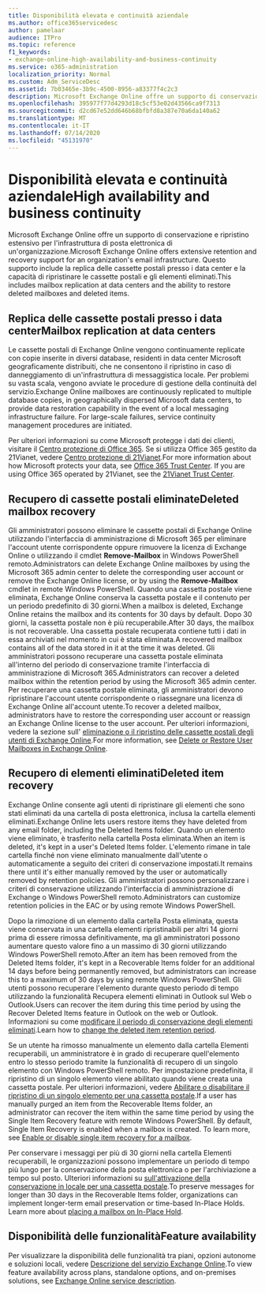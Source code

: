 ```yaml
---
title: Disponibilità elevata e continuità aziendale
ms.author: office365servicedesc
author: pamelaar
audience: ITPro
ms.topic: reference
f1_keywords:
- exchange-online-high-availability-and-business-continuity
ms.service: o365-administration
localization_priority: Normal
ms.custom: Adm_ServiceDesc
ms.assetid: 7b03465e-3b9c-4500-8956-a83377f4c2c3
description: Microsoft Exchange Online offre un supporto di conservazione e ripristino estensivo per l'infrastruttura di posta elettronica di un'organizzazione. Questo supporto include la replica delle cassette postali presso i data center e la capacità di ripristinare le cassette postali e gli elementi eliminati.
ms.openlocfilehash: 395977f77d4293d18c5cf53e02d43566ca9f7313
ms.sourcegitcommit: d2cd67e52dd646b68bfbfd8a387e70a6da140a62
ms.translationtype: MT
ms.contentlocale: it-IT
ms.lasthandoff: 07/14/2020
ms.locfileid: "45131970"
---
```

# <a name="high-availability-and-business-continuity"></a><span data-ttu-id="a10e5-104">Disponibilità elevata e continuità aziendale</span><span class="sxs-lookup"><span data-stu-id="a10e5-104">High availability and business continuity</span></span>

<span data-ttu-id="a10e5-105">Microsoft Exchange Online offre un supporto di conservazione e ripristino estensivo per l'infrastruttura di posta elettronica di un'organizzazione.</span><span class="sxs-lookup"><span data-stu-id="a10e5-105">Microsoft Exchange Online offers extensive retention and recovery support for an organization's email infrastructure.</span></span> <span data-ttu-id="a10e5-106">Questo supporto include la replica delle cassette postali presso i data center e la capacità di ripristinare le cassette postali e gli elementi eliminati.</span><span class="sxs-lookup"><span data-stu-id="a10e5-106">This includes mailbox replication at data centers and the ability to restore deleted mailboxes and deleted items.</span></span>
  
## <a name="mailbox-replication-at-data-centers"></a><span data-ttu-id="a10e5-107">Replica delle cassette postali presso i data center</span><span class="sxs-lookup"><span data-stu-id="a10e5-107">Mailbox replication at data centers</span></span>

<span data-ttu-id="a10e5-p103">Le cassette postali di Exchange Online vengono continuamente replicate con copie inserite in diversi database, residenti in data center Microsoft geograficamente distribuiti, che ne consentono il ripristino in caso di danneggiamento di un'infrastruttura di messaggistica locale. Per problemi su vasta scala, vengono avviate le procedure di gestione della continuità del servizio.</span><span class="sxs-lookup"><span data-stu-id="a10e5-p103">Exchange Online mailboxes are continuously replicated to multiple database copies, in geographically dispersed Microsoft data centers, to provide data restoration capability in the event of a local messaging infrastructure failure. For large-scale failures, service continuity management procedures are initiated.</span></span>
  
<span data-ttu-id="a10e5-p104">Per ulteriori informazioni su come Microsoft protegge i dati dei clienti, visitare il [Centro protezione di Office 365](https://go.microsoft.com/fwlink/p/?LinkId=299135). Se si utilizza Office 365 gestito da 21Vianet, vedere [Centro protezione di 21Vianet](https://www.21vbluecloud.com/office365/trustcenter/onlineservices.mdl).</span><span class="sxs-lookup"><span data-stu-id="a10e5-p104">For more information about how Microsoft protects your data, see [Office 365 Trust Center](https://go.microsoft.com/fwlink/p/?LinkId=299135). If you are using Office 365 operated by 21Vianet, see the [21Vianet Trust Center](https://www.21vbluecloud.com/office365/trustcenter/onlineservices.mdl).</span></span>
  
## <a name="deleted-mailbox-recovery"></a><span data-ttu-id="a10e5-112">Recupero di cassette postali eliminate</span><span class="sxs-lookup"><span data-stu-id="a10e5-112">Deleted mailbox recovery</span></span>

<span data-ttu-id="a10e5-113">Gli amministratori possono eliminare le cassette postali di Exchange Online utilizzando l'interfaccia di amministrazione di Microsoft 365 per eliminare l'account utente corrispondente oppure rimuovere la licenza di Exchange Online o utilizzando il cmdlet **Remove-Mailbox** in Windows PowerShell remoto.</span><span class="sxs-lookup"><span data-stu-id="a10e5-113">Administrators can delete Exchange Online mailboxes by using the Microsoft 365 admin center to delete the corresponding user account or remove the Exchange Online license, or by using the **Remove-Mailbox** cmdlet in remote Windows PowerShell.</span></span> <span data-ttu-id="a10e5-114">Quando una cassetta postale viene eliminata, Exchange Online conserva la cassetta postale e il contenuto per un periodo predefinito di 30 giorni.</span><span class="sxs-lookup"><span data-stu-id="a10e5-114">When a mailbox is deleted, Exchange Online retains the mailbox and its contents for 30 days by default.</span></span> <span data-ttu-id="a10e5-115">Dopo 30 giorni, la cassetta postale non è più recuperabile.</span><span class="sxs-lookup"><span data-stu-id="a10e5-115">After 30 days, the mailbox is not recoverable.</span></span> <span data-ttu-id="a10e5-116">Una cassetta postale recuperata contiene tutti i dati in essa archiviati nel momento in cui è stata eliminata.</span><span class="sxs-lookup"><span data-stu-id="a10e5-116">A recovered mailbox contains all of the data stored in it at the time it was deleted.</span></span> <span data-ttu-id="a10e5-117">Gli amministratori possono recuperare una cassetta postale eliminata all'interno del periodo di conservazione tramite l'interfaccia di amministrazione di Microsoft 365.</span><span class="sxs-lookup"><span data-stu-id="a10e5-117">Administrators can recover a deleted mailbox within the retention period by using the Microsoft 365 admin center.</span></span> <span data-ttu-id="a10e5-118">Per recuperare una cassetta postale eliminata, gli amministratori devono ripristinare l'account utente corrispondente o riassegnare una licenza di Exchange Online all'account utente.</span><span class="sxs-lookup"><span data-stu-id="a10e5-118">To recover a deleted mailbox, administrators have to restore the corresponding user account or reassign an Exchange Online license to the user account.</span></span> <span data-ttu-id="a10e5-119">Per ulteriori informazioni, vedere la sezione sull' [eliminazione o il ripristino delle cassette postali degli utenti di Exchange Online](https://go.microsoft.com/fwlink/p/?LinkId=286992).</span><span class="sxs-lookup"><span data-stu-id="a10e5-119">For more information, see [Delete or Restore User Mailboxes in Exchange Online](https://go.microsoft.com/fwlink/p/?LinkId=286992).</span></span>
  
## <a name="deleted-item-recovery"></a><span data-ttu-id="a10e5-120">Recupero di elementi eliminati</span><span class="sxs-lookup"><span data-stu-id="a10e5-120">Deleted item recovery</span></span>

<span data-ttu-id="a10e5-121">Exchange Online consente agli utenti di ripristinare gli elementi che sono stati eliminati da una cartella di posta elettronica, inclusa la cartella elementi eliminati.</span><span class="sxs-lookup"><span data-stu-id="a10e5-121">Exchange Online lets users restore items they have deleted from any email folder, including the Deleted Items folder.</span></span> <span data-ttu-id="a10e5-122">Quando un elemento viene eliminato, è trasferito nella cartella Posta eliminata.</span><span class="sxs-lookup"><span data-stu-id="a10e5-122">When an item is deleted, it's kept in a user's Deleted Items folder.</span></span> <span data-ttu-id="a10e5-123">L'elemento rimane in tale cartella finché non viene eliminato manualmente dall'utente o automaticamente a seguito dei criteri di conservazione impostati.</span><span class="sxs-lookup"><span data-stu-id="a10e5-123">It remains there until it's either manually removed by the user or automatically removed by retention policies.</span></span> <span data-ttu-id="a10e5-124">Gli amministratori possono personalizzare i criteri di conservazione utilizzando l'interfaccia di amministrazione di Exchange o Windows PowerShell remoto.</span><span class="sxs-lookup"><span data-stu-id="a10e5-124">Administrators can customize retention policies in the EAC or by using remote Windows PowerShell.</span></span>
  
<span data-ttu-id="a10e5-125">Dopo la rimozione di un elemento dalla cartella Posta eliminata, questa viene conservata in una cartella elementi ripristinabili per altri 14 giorni prima di essere rimossa definitivamente, ma gli amministratori possono aumentare questo valore fino a un massimo di 30 giorni utilizzando Windows PowerShell remoto.</span><span class="sxs-lookup"><span data-stu-id="a10e5-125">After an item has been removed from the Deleted Items folder, it's kept in a Recoverable Items folder for an additional 14 days before being permanently removed, but administrators can increase this to a maximum of 30 days by using remote Windows PowerShell.</span></span> <span data-ttu-id="a10e5-126">Gli utenti possono recuperare l'elemento durante questo periodo di tempo utilizzando la funzionalità Recupera elementi eliminati in Outlook sul Web o Outlook.</span><span class="sxs-lookup"><span data-stu-id="a10e5-126">Users can recover the item during this time period by using the Recover Deleted Items feature in Outlook on the web or Outlook.</span></span> <span data-ttu-id="a10e5-127">Informazioni su come [modificare il periodo di conservazione degli elementi eliminati](https://go.microsoft.com/fwlink/p/?LinkId=286940).</span><span class="sxs-lookup"><span data-stu-id="a10e5-127">Learn how to [change the deleted item retention period](https://go.microsoft.com/fwlink/p/?LinkId=286940).</span></span>
  
<span data-ttu-id="a10e5-p108">Se un utente ha rimosso manualmente un elemento dalla cartella Elementi recuperabili, un amministratore è in grado di recuperare quell'elemento entro lo stesso periodo tramite la funzionalità di recupero di un singolo elemento con Windows PowerShell remoto. Per impostazione predefinita, il ripristino di un singolo elemento viene abilitato quando viene creata una cassetta postale. Per ulteriori informazioni, vedere [Abilitare o disabilitare il ripristino di un singolo elemento per una cassetta postale](https://go.microsoft.com/fwlink/p/?LinkID=286941).</span><span class="sxs-lookup"><span data-stu-id="a10e5-p108">If a user has manually purged an item from the Recoverable Items folder, an administrator can recover the item within the same time period by using the Single Item Recovery feature with remote Windows PowerShell. By default, Single Item Recovery is enabled when a mailbox is created. To learn more, see [Enable or disable single item recovery for a mailbox](https://go.microsoft.com/fwlink/p/?LinkID=286941).</span></span>
  
<span data-ttu-id="a10e5-p109">Per conservare i messaggi per più di 30 giorni nella cartella Elementi recuperabili, le organizzazioni possono implementare un periodo di tempo più lungo per la conservazione della posta elettronica o per l'archiviazione a tempo sul posto. Ulteriori informazioni su [sull'attivazione della conservazione in locale per una cassetta postale](https://go.microsoft.com/fwlink/p/?LinkId=271746).</span><span class="sxs-lookup"><span data-stu-id="a10e5-p109">To preserve messages for longer than 30 days in the Recoverable Items folder, organizations can implement longer-term email preservation or time-based In-Place Holds. Learn more about [placing a mailbox on In-Place Hold](https://go.microsoft.com/fwlink/p/?LinkId=271746).</span></span>
  
## <a name="feature-availability"></a><span data-ttu-id="a10e5-133">Disponibilità delle funzionalità</span><span class="sxs-lookup"><span data-stu-id="a10e5-133">Feature availability</span></span>

<span data-ttu-id="a10e5-134">Per visualizzare la disponibilità delle funzionalità tra piani, opzioni autonome e soluzioni locali, vedere [Descrizione del servizio Exchange Online](exchange-online-service-description.md).</span><span class="sxs-lookup"><span data-stu-id="a10e5-134">To view feature availability across plans, standalone options, and on-premises solutions, see [Exchange Online service description](exchange-online-service-description.md).</span></span>
  